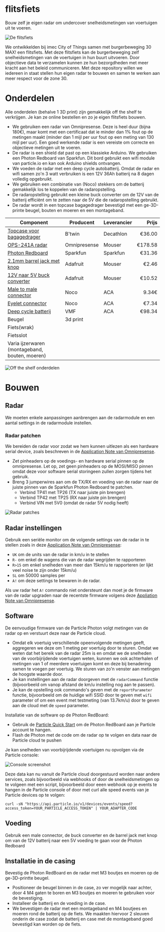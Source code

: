 # flitsfiets

Bouw zelf je eigen radar om undercover snelheidsmetingen van voertuigen uit te voeren.

![De flitsfiets](images/flitsfiets.jpg)

We ontwikkelden bij imec City of Things samen met burgerbeweging 30 MAX! een flitsfiets. Met deze flitsfiets kan de burgerbeweging zelf snelheidsmetingen van de voertuigen in hun buurt uitvoeren. Door objectieve data te verzamelen kunnen ze hun bezorgdheden met meer kracht aan het beleid communiceren. Met deze repository willen we iedereen in staat stellen hun eigen radar te bouwen en samen te werken aan meer respect voor de zone 30.

# Onderdelen

Alle onderdelen (behalve 1 3D print) zijn gemakkelijk off the shelf te verkrijgen. Je kan ze online bestellen en zo je eigen flitsfiets 
bouwen. 

* We gebruiken een radar van Omnipresense. Deze is heel duur (bijna 180€), maar komt met een certificaat dat ie minder dan 1% fout op de metingen maakt (minder dan 1 mijl per uur fout op een meting van 130 mijl per uur). Een goed werkende radar is een vereiste om correcte en objectieve metingen uit te voeren.
* De radar is een shield dat past op een klassieke Arduino. We gebruiken een Photon Redboard van Sparkfun. Dit bord gebruikt een wifi module van particle.io en kan ook Arduino shields ontvangen.
* We voeden de radar met een deep cycle autobatterij. Omdat de radar en wifi samen zo'n 3 watt verbruiken is een 12V 36Ah batterij na 8 dagen volledig opgebruikt.
* We gebruiken een combinatie van (Noco) stekkers om de batterij gemakkelijk los te koppelen van de radaropstelling.
* De radaropstelling gebruikt een kleine buck converter om de 12V van de batterij efficiënt om te zetten naar de 5V die de radaropstelling gebruikt.
* De radar wordt in een topcase bagagedrager bevestigd met een ge-3D-printe beugel, bouten en moeren en een montageband.

| Component | Producent | Leverancier | Prijs |
| ------------- | ------------- | --- | -----: |
| [Topcase voor bagagedrager](https://www.decathlon.be/nl/p/topcase-voor-bagagedrager-fiets-onesecondclip/_/R-p-160375?mc=8396337&c=ZWART) | B'twin | Decathlon | €36.00 |
| [OPS-241A radar](https://www.mouser.be/ProductDetail/203-OPS241ACWRP) | Omnipresense | Mouser |   €178.58 |
| [Photon Redboard](https://www.sparkfun.com/products/13321) | Sparkfun | Sparkfun | €31.36 |
| [2.1mm barrel jack met knop](https://www.mouser.be/ProductDetail/485-1125) | Adafruit | Mouser | €2.46 |
| [12V naar 5V buck converter](https://www.mouser.be/ProductDetail/485-1385) | Adafruit | Mouser | €10.52 |
| [Male to male connector](http://www.accucentrale.com/docs/webshop.asp?act=item&itemcode=GC013) | Noco | ACA | 9.34€ |
| [Eyelet connector](http://www.accucentrale.com/docs/webshop.asp?act=item&itemcode=GC002) | Noco | ACA | €7.34 |
| [Deep cycle batterij](http://www.accucentrale.com/docs/webshop.asp?act=item&itemcode=DC36-12) | VMF | ACA | €98.34 |
| Beugel | 3d print | |
| Fiets(wrak) | | |
| Fietsslot | | |
| Varia ijzerwaren (montageband, bouten, moeren) | | |

![Off the shelf onderdelen](images/componenten.jpg)

# Bouwen

## Radar

We moeten enkele aanpassingen aanbrengen aan de radarmodule en een aantal settings in de radarmodule instellen.

### Radar patchen

We bereiden de radar voor zodat we hem kunnen uitlezen als een hardware serial device, zoals beschreven in de [Application Note van Omnipresense](https://omnipresense.com/wp-content/uploads/2018/11/AN-014-B_UART-and-Arduino-Support.pdf).

* Zet pinheaders op de voedings- en hardware serial pinnen op de omnipresense. Let op, zet geen pinheaders op de MOSI/MISO pinnen omdat deze voor software serial storingeen zullen zorgen tijdens het gebruik.
* Breng 3 jumperwires aan om de TX/RX en voeding van de radar naar de juiste pinnen van de Sparkfun Photon Redboard te patchen.
  * Verbind TP41 met TP26 (TX naar juiste pin brengen)
  * Verbind TP42 met TP25 (RX naar juiste pin brengen)
  * Verbind VIN met 5V0 (omdat de radar 5V nodig heeft)

![Radar patches](images/radarpatches.jpg)

## Radar instellingen

Gebruik een seriële monitor om de volgende settings van de radar in te stellen zoals in deze [Application Note van Omnipresense](https://omnipresense.com/wp-content/uploads/2018/12/AN-010-H_API_Interface.pdf):
* `UK` om de units van de radar in km/u in te stellen
* `R-` om enkel de wagens die van de radar wegrijden te rapporteren
* `R>15` om enkel snelheden van meer dan 15km/u te rapporteren (er lijkt veel noise te zijn onder 15km/u)
* `SL` om 50000 samples per 
* `A!` om deze settings te bewaren in de radar.

Als uw radar het `A!` commando niet ondersteunt dan moet je de firmware van de radar upgraden naar de recentste firmware volgens deze [Appliation Note van Omnipresense](https://omnipresense.com/wp-content/uploads/2018/11/AN-013-B_OPS241-Code-Update.pdf).

## Software

De eenvoudige firmware van de Particle Photon volgt metingen van de radar op en verstuurt deze naar de Particle cloud.
* Omdat elk voertuig verschillende opeenvolgende metingen geeft, aggregeren we deze om 1 meting per voertuig door te sturen. Omdat we weten dat het bereik van de radar 25m is en omdat we de snelheden van de voorbijrijdende voertuigen weten, kunnen we ook achterhalen of metingen van 1 of meerdere voertuigen komt en deze bij benadering samen te voegen per voertuig. We sturen van zo'n venster aan metingen de hoogste waarde door.
* Je kan instellingen aan de radar doorgeven met de `radarCommand` functie (bijvoorbeeld om vanop afstand de km/u instelling nog aan te passen).
* Je kan de opstelling ook commando's geven met de `reportParameter` functie, bijvoorbeeld om de huidige wifi SSID door te geven met `wifi` parameter of om een event met testmeting (van 13.7km/u) door te geven aan de cloud met de `speed` parameter.

Installatie van de software op de Photon RedBoard:
* Gebruik de [Particle Quick Start](https://docs.particle.io/quickstart/photon/) om de Photon RedBoard aan je Particle account te hangen.
* Flash de Photon met de code om de radar op te volgen en data naar de Particle cloud te pushen

Je kan snelheden van voorbijrijdende voertuigen nu opvolgen via de Particle console:

![Console screenshot](images/console.jpg)

Deze data kan nu vanuit de Particle cloud doorgestuurd worden naar andere services, zoals bijvoorbeeld via webhooks of door de snelheidsmetingen op te volgeen met een script, bijvoorbeeld door eeen webhook op je events te hangen in de Particle console of door met curl alle speed events van je Particle devices op te volgen:

``
curl -sN "https://api.particle.io/v1/devices/events/speed?access_token=YOUR_PARTICLE_ACCESS_TOKEN" | YOUR_ADAPTER_CODE
``

## Voeding

Gebruik een male connector, de buck converter en de barrel jack met knop om van de 12V batterij naar een 5V voeding te gaan voor de Photon Redboard

## Installatie in de casing

Bevestig de Photon RedBoard en de radar met M3 boutjes en moeren op de ge-3D-printte beugel.

* Positioneer de beugel binnen in de case, zo ver mogelijk naar achter, door 4 M4 gaten te boren en M3 boutjes en moeren te gebruiken voor de bevestiging.
* Installeer de batterij en de voeding in de case.
* We bevestigen de radar met een montageband en M4 boutjees en moeren rond de batterij op de fiets. We maakten hiervoor 2 sleuven onderin de case zodat de batterij en case met de montageband goed bevestigd kan worden op de fiets.
